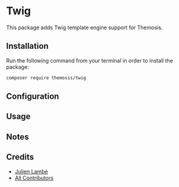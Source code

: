 # Twig

This package adds Twig template engine support for Themosis.

## Installation

Run the following command from your terminal in order to install the package:

```bash
composer require themosis/twig
```

## Configuration

## Usage

## Notes

## Credits

- [Julien Lambé](https://github.com/jlambe)
- [All Contributors](https://github.com/themosis/twig/contributors)
